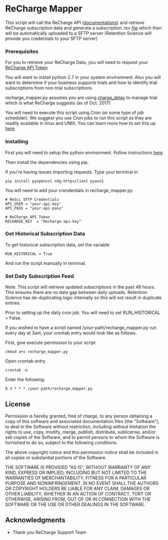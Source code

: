 # ReCharge Mapper

This script will call the ReCharge API ([documentations](https://developer.rechargepayments.com/?python#introduction)) and retrieve ReCharge subscription data and generate a subscription .tsv [file](https://s3.amazonaws.com/rsapi-production/onboarding/docs/FTP-Setup.html#header-subscriptions) which then will be automatically uploaded to a SFTP server (Retention Science will provide you credentials to your SFTP server)

### Prerequisites
For you to retrieve your ReCharge Data, you will need to request your [ReCharge API Token](http://support.rechargepayments.com/article/551-generate-an-api-token)

You will want to install python 2.7 in your system environment. Also you will want to determine if your business supports trials and how to identify trial subscriptions from non-trial subscriptions. 

recharge_mapper.py assumes you are using [charge_delay](http://support.rechargepayments.com/article/89-change-first-charge-price-or-interval-vs-recurring-price) to manage trial which is what ReCharge suggests (as of Oct. 2017)

You will need to execute this script using Cron (or some type of job scheduler). We suggest you use Cron jobs to run this script as they are readily available in linux and UNIX. You can learn more how to set this up [here](https://www.cyberciti.biz/faq/how-do-i-add-jobs-to-cron-under-linux-or-unix-oses/)

### Installing

First you will need to setup the python environment. Follow instructions [here](http://docs.python-guide.org/en/latest/starting/install/osx/)

Then install the dependencies using pip.

If you're having issues importing requests. Type your terminal in 
```
pip install pyopenssl ndg-httpsclient pyasn1
```

You will need to add your crendentials in recharge_mapper.py
```
# ReSci SFTP Credentials
API_USER = "your-api-key"
API_PASS = "your-api-pass"

# ReCharge API Token
RECHARGE_KEY  = "Recharge-api-key"
```
### Get Historical Subscription Data
To get historical subscription data, set the variable 
```
RUN_HISTORICAL = True
```
And run the script manually in terminal.

### Set Daily Subscription Feed
Note: This script will retrieve updated subscriptions in the past 48 hours. This ensures there are no data gap between daily uploads. Retention Science has de-duplicating logic internally so this will not result in duplicate entries.

Prior to setting up the daily cron job. You will need to set RUN_HISTORICAL = False.

If you wished to have a script named /your-path/recharge_mapper.py run every day at 3am, your crontab entry would look like as follows. 

First, give execute permission to your script
```
chmod a+x recharge_mapper.py
```
Open crontab entry
```
crontab -e
```

Enter the following:
```
0 3 * * * /your-path/recharge_mapper.py
```

## License

Permission is hereby granted, free of charge, to any person obtaining a copy of this software and associated documentation files (the "Software"), to deal in the Software without restriction, including without limitation the rights to use, copy, modify, merge, publish, distribute, sublicense, and/or sell copies of the Software, and to permit persons to whom the Software is furnished to do so, subject to the following conditions:

The above copyright notice and this permission notice shall be included in all copies or substantial portions of the Software.

THE SOFTWARE IS PROVIDED "AS IS", WITHOUT WARRANTY OF ANY KIND, EXPRESS OR IMPLIED, INCLUDING BUT NOT LIMITED TO THE WARRANTIES OF MERCHANTABILITY, FITNESS FOR A PARTICULAR PURPOSE AND NONINFRINGEMENT. IN NO EVENT SHALL THE AUTHORS OR COPYRIGHT HOLDERS BE LIABLE FOR ANY CLAIM, DAMAGES OR OTHER LIABILITY, WHETHER IN AN ACTION OF CONTRACT, TORT OR OTHERWISE, ARISING FROM, OUT OF OR IN CONNECTION WITH THE SOFTWARE OR THE USE OR OTHER DEALINGS IN THE SOFTWARE.

## Acknowledgments

* Thank you ReCharge Support Team
